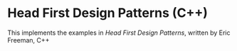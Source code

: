 # Head First Design Patterns (C++)

This implements the examples in *Head First Design Patterns*, written by Eric Freeman, C++ 